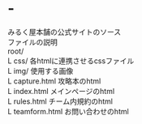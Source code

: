# -
みるく屋本舗の公式サイトのソース  
ファイルの説明  
root/  
  L css/           各htmlに連携させるcssファイル  
  L img/           使用する画像  
  L capture.html   攻略本のhtml  
  L index.html     メインページのhtml  
  L rules.html     チーム内規約のhtml  
  L teamform.html  お問い合わせのhtml  
